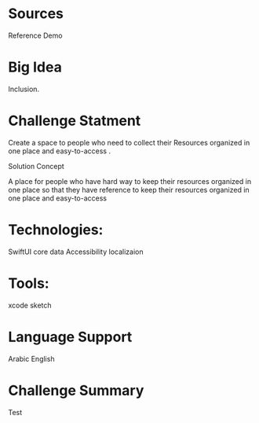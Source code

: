 # Sources

Reference 
Demo 



# Big Idea

Inclusion.

# Challenge Statment

Create a space to people who need to collect their Resources organized in one place and easy-to-access .

Solution Concept

A place for people who have hard way to keep their resources organized in one place so that they have reference to keep their resources organized in one place and easy-to-access

# Technologies:

SwiftUI
core data
Accessibility
localizaion
# Tools:

xcode
sketch

# Language Support

Arabic
English

# Challenge Summary

Test 
